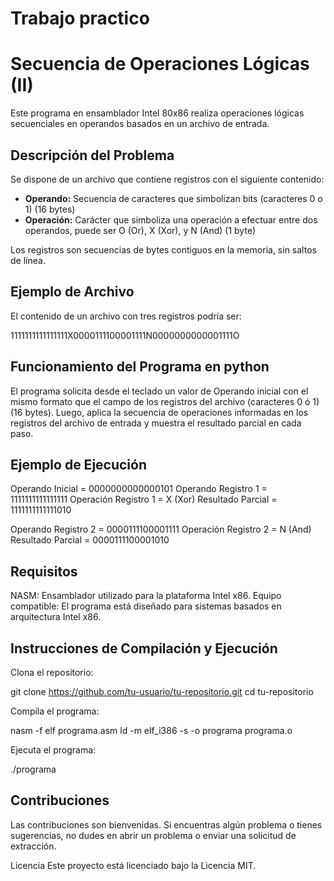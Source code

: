 # Trabajo practico
# Secuencia de Operaciones Lógicas (II)

Este programa en ensamblador Intel 80x86 realiza operaciones lógicas secuenciales en operandos basados en un archivo de entrada.

## Descripción del Problema

Se dispone de un archivo que contiene registros con el siguiente contenido:

- **Operando:** Secuencia de caracteres que simbolizan bits (caracteres 0 o 1) (16 bytes)
- **Operación:** Carácter que simboliza una operación a efectuar entre dos operandos, puede ser O (Or), X (Xor), y N (And) (1 byte)

Los registros son secuencias de bytes contiguos en la memoria, sin saltos de línea.

## Ejemplo de Archivo

El contenido de un archivo con tres registros podría ser:

1111111111111111X0000111100001111N0000000000001111O


## Funcionamiento del Programa en python

El programa solicita desde el teclado un valor de Operando inicial con el mismo formato que el campo de los registros del archivo (caracteres 0 ó 1) (16 bytes). Luego, aplica la secuencia de operaciones informadas en los registros del archivo de entrada y muestra el resultado parcial en cada paso.

## Ejemplo de Ejecución

Operando Inicial = 0000000000000101
Operando Registro 1 = 1111111111111111
Operación Registro 1 = X (Xor)
Resultado Parcial = 1111111111111010

Operando Registro 2 = 0000111100001111
Operación Registro 2 = N (And)
Resultado Parcial = 0000111100001010


## Requisitos
NASM: Ensamblador utilizado para la plataforma Intel x86.
Equipo compatible: El programa está diseñado para sistemas basados en arquitectura Intel x86.

## Instrucciones de Compilación y Ejecución

Clona el repositorio:

git clone https://github.com/tu-usuario/tu-repositorio.git
cd tu-repositorio


Compila el programa:

nasm -f elf programa.asm
ld -m elf_i386 -s -o programa programa.o


Ejecuta el programa:

./programa


## Contribuciones
Las contribuciones son bienvenidas. Si encuentras algún problema o tienes sugerencias, no dudes en abrir un problema o enviar una solicitud de extracción.

Licencia
Este proyecto está licenciado bajo la Licencia MIT.
